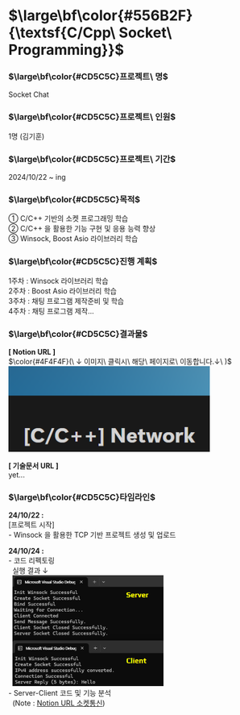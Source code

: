# $\large\bf\color{#556B2F}{\textsf{C/Cpp\ Socket\ Programming}}$

### $\large\bf\color{#CD5C5C}프로젝트\ 명$
Socket Chat

### $\large\bf\color{#CD5C5C}프로젝트\ 인원$
1명 (김기훈)

### $\large\bf\color{#CD5C5C}프로젝트\ 기간$
2024/10/22 ~ ing

### $\large\bf\color{#CD5C5C}목적$
① C/C++ 기반의 소켓 프로그래밍 학습</br>
② C/C++ 을 활용한 기능 구현 및 응용 능력 향상</br>
③ Winsock, Boost Asio 라이브러리 학습</br>
<!-- ④ </br> -->

### $\large\bf\color{#CD5C5C}진행 계획$
1주차 : Winsock 라이브러리 학습
</br>
2주차 : Boost Asio 라이브러리 학습
</br>
3주차 : 채팅 프로그램 제작준비 및 학습
</br>
4주차 : 채팅 프로그램 제작...

### $\large\bf\color{#CD5C5C}결과물$
<b>[ Notion URL ]</b></br>
$\color{#4F4F4F}(\ ↓ 이미지\ 클릭시\ 해당\ 페이지로\ 이동합니다.↓\ )$</br>
<a href="https://reminiscent-moth-47a.notion.site/C-C-Network-1277e40d2ccc80e8996df8ca213b38bc?pvs=4">
    <img src="./ReadMe/Notion.png" alt="Socket Chat" width="400"/>
</a>
</br>

<b>[ 기술문서 URL ]</b></br>
yet...
</br>

### $\large\bf\color{#CD5C5C}타임라인$
<b>24/10/22 :</b></br>
[프로젝트 시작]</br>
-&nbsp;Winsock 을 활용한 TCP 기반 프로젝트 생성 및 업로드</br>

<b>24/10/24 :</b></br>
-&nbsp;코드 리펙토링</br>
&nbsp;&nbsp;실행 결과 ↓</br>
&nbsp;&nbsp;<img src="./ReadMe/SocketServerToClient.png" width=300><br>
-&nbsp;Server-Client 코드 및 기능 분석</br>
&nbsp;&nbsp;(Note : [Notion URL 소켓통신](https://reminiscent-moth-47a.notion.site/f0a8c556023d44f6ac4c8c45f5919266?pvs=4))

<!--
<b>24/00/00 :</b></br>
-&nbsp;</br>
-->
